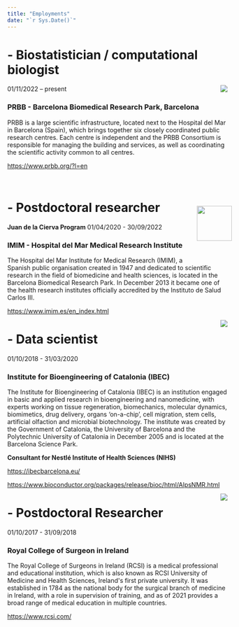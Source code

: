 ```yaml
---
title: "Employments"
date: "`r Sys.Date()`"
---
```


# - Biostatistician / computational biologist
01/11/2022 – present<img src='/images/Slide1.png' align="right" height="up" /> 
<br />


### PRBB - Barcelona Biomedical Research Park, Barcelona 

PRBB is a large scientific infrastructure, located next to the Hospital del Mar in Barcelona (Spain), which brings together six closely coordinated public research centres. Each centre is independent and the PRBB Consortium is responsible for managing the building and services, as well as coordinating the scientific activity common to all centres.

https://www.prbb.org/?l=en

<br />

# - Postdoctoral researcher
**Juan de la Cierva Program**
01/04/2020 - 30/09/2022<img src='/images/Slide2.png' align="right" height="80" style = "position:relative; left:10px; top:-40px;"/>

### IMIM - Hospital del Mar Medical Research Institute 

The Hospital del Mar Institute for Medical Research (IMIM), a Spanish public organisation created in 1947 and dedicated to scientific research in the field of biomedicine and health sciences, is located in the Barcelona Biomedical Research Park. In December 2013 it became one of the health research institutes officially accredited by the Instituto de Salud Carlos III.

https://www.imim.es/en_index.html


# - Data scientist
<img src='/images/Slide3.png' align="right" style = "position:relative; left:0px; top:-80px;"/>

01/10/2018 - 31/03/2020

### Institute for Bioengineering of Catalonia (IBEC)

The Institute for Bioengineering of Catalonia (IBEC) is an institution engaged in basic and applied research in bioengineering and nanomedicine, with experts working on tissue regeneration, biomechanics, molecular dynamics, biomimetics, drug delivery, organs ‘on-a-chip’, cell migration, stem cells, artificial olfaction and microbial biotechnology. The institute was created by the Government of Catalonia, the University of Barcelona and the Polytechnic University of Catalonia in December 2005 and is located at the Barcelona Science Park.

**Consultant for Nestlé Institute of Health Sciences (NIHS)**

https://ibecbarcelona.eu/

https://www.bioconductor.org/packages/release/bioc/html/AlpsNMR.html


# - Postdoctoral Researcher
<img src='/images/Slide4.png' align="right" style = "position:relative; left:0px; top:-80px;"/>
01/10/2017 - 31/09/2018 

### Royal College of Surgeon in Ireland 

The Royal College of Surgeons in Ireland (RCSI) is a medical professional and educational institution, which is also known as RCSI University of Medicine and Health Sciences, Ireland's first private university. It was established in 1784 as the national body for the surgical branch of medicine in Ireland, with a role in supervision of training, and as of 2021 provides a broad range of medical education in multiple countries.

https://www.rcsi.com/

